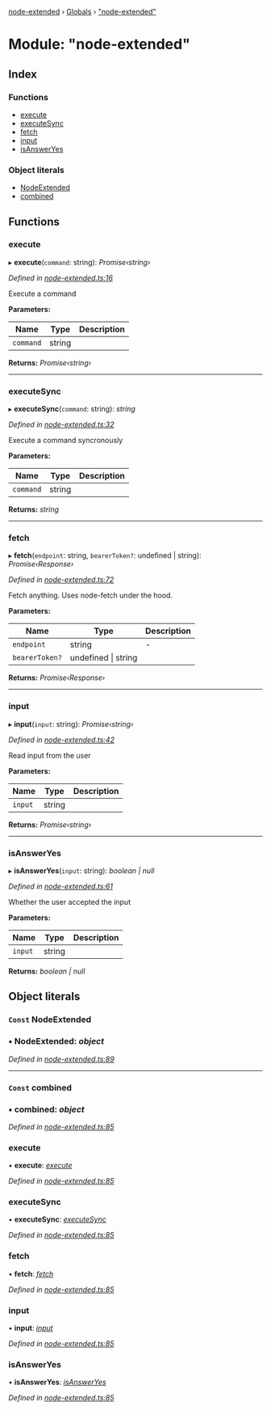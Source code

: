 [node-extended](../README.md) › [Globals](../globals.md) › ["node-extended"](_node_extended_.md)

# Module: "node-extended"

## Index

### Functions

* [execute](_node_extended_.md#execute)
* [executeSync](_node_extended_.md#executesync)
* [fetch](_node_extended_.md#fetch)
* [input](_node_extended_.md#input)
* [isAnswerYes](_node_extended_.md#isansweryes)

### Object literals

* [NodeExtended](_node_extended_.md#const-nodeextended)
* [combined](_node_extended_.md#const-combined)

## Functions

###  execute

▸ **execute**(`command`: string): *Promise‹string›*

*Defined in [node-extended.ts:16](https://github.com/Robbie-Cook/node-helper/blob/2b3affe/src/node-extended.ts#L16)*

Execute a command

**Parameters:**

Name | Type | Description |
------ | ------ | ------ |
`command` | string |   |

**Returns:** *Promise‹string›*

___

###  executeSync

▸ **executeSync**(`command`: string): *string*

*Defined in [node-extended.ts:32](https://github.com/Robbie-Cook/node-helper/blob/2b3affe/src/node-extended.ts#L32)*

Execute a command syncronously

**Parameters:**

Name | Type | Description |
------ | ------ | ------ |
`command` | string |   |

**Returns:** *string*

___

###  fetch

▸ **fetch**(`endpoint`: string, `bearerToken?`: undefined | string): *Promise‹Response›*

*Defined in [node-extended.ts:72](https://github.com/Robbie-Cook/node-helper/blob/2b3affe/src/node-extended.ts#L72)*

Fetch anything.
Uses node-fetch under the hood.

**Parameters:**

Name | Type | Description |
------ | ------ | ------ |
`endpoint` | string | - |
`bearerToken?` | undefined &#124; string |   |

**Returns:** *Promise‹Response›*

___

###  input

▸ **input**(`input`: string): *Promise‹string›*

*Defined in [node-extended.ts:42](https://github.com/Robbie-Cook/node-helper/blob/2b3affe/src/node-extended.ts#L42)*

Read input from the user

**Parameters:**

Name | Type | Description |
------ | ------ | ------ |
`input` | string |   |

**Returns:** *Promise‹string›*

___

###  isAnswerYes

▸ **isAnswerYes**(`input`: string): *boolean | null*

*Defined in [node-extended.ts:61](https://github.com/Robbie-Cook/node-helper/blob/2b3affe/src/node-extended.ts#L61)*

Whether the user accepted the input

**Parameters:**

Name | Type | Description |
------ | ------ | ------ |
`input` | string |   |

**Returns:** *boolean | null*

## Object literals

### `Const` NodeExtended

### ▪ **NodeExtended**: *object*

*Defined in [node-extended.ts:89](https://github.com/Robbie-Cook/node-helper/blob/2b3affe/src/node-extended.ts#L89)*

___

### `Const` combined

### ▪ **combined**: *object*

*Defined in [node-extended.ts:85](https://github.com/Robbie-Cook/node-helper/blob/2b3affe/src/node-extended.ts#L85)*

###  execute

• **execute**: *[execute](_node_extended_.md#execute)*

*Defined in [node-extended.ts:85](https://github.com/Robbie-Cook/node-helper/blob/2b3affe/src/node-extended.ts#L85)*

###  executeSync

• **executeSync**: *[executeSync](_node_extended_.md#executesync)*

*Defined in [node-extended.ts:85](https://github.com/Robbie-Cook/node-helper/blob/2b3affe/src/node-extended.ts#L85)*

###  fetch

• **fetch**: *[fetch](_node_extended_.md#fetch)*

*Defined in [node-extended.ts:85](https://github.com/Robbie-Cook/node-helper/blob/2b3affe/src/node-extended.ts#L85)*

###  input

• **input**: *[input](_node_extended_.md#input)*

*Defined in [node-extended.ts:85](https://github.com/Robbie-Cook/node-helper/blob/2b3affe/src/node-extended.ts#L85)*

###  isAnswerYes

• **isAnswerYes**: *[isAnswerYes](_node_extended_.md#isansweryes)*

*Defined in [node-extended.ts:85](https://github.com/Robbie-Cook/node-helper/blob/2b3affe/src/node-extended.ts#L85)*
